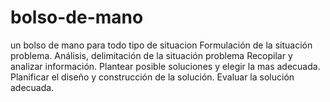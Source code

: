 # bolso-de-mano
un bolso de mano para todo tipo de situacion
Formulación de la situación problema.
Análisis, delimitación de la situación problema
Recopilar y analizar información.
Plantear posible soluciones y elegir la mas adecuada.
Planificar el diseño y construcción de la solución.
Evaluar la solución adecuada.
